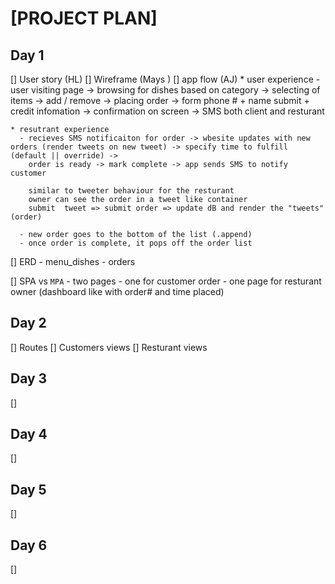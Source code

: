 

# [PROJECT PLAN]

## Day 1
  [] User story (HL) 
  [] Wireframe (Mays )
  [] app flow (AJ)
    * user experience 
      - user visiting page -> browsing for dishes based on category -> selecting of items -> add / remove -> placing order -> form phone # + name submit + credit infomation -> confirmation on screen -> SMS both client and resturant 
    
    * resutrant experience 
      - recieves SMS notificaiton for order -> wbesite updates with new orders (render tweets on new tweet) -> specify time to fulfill (default || override) ->  
        order is ready -> mark complete -> app sends SMS to notify customer 

        similar to tweeter behaviour for the resturant
        owner can see the order in a tweet like container 
        submit  tweet => submit order => update dB and render the "tweets" (order)

      - new order goes to the bottom of the list (.append)
      - once order is complete, it pops off the order list

  [] ERD 
      - menu_dishes
      - orders

  [] SPA vs `MPA`
    - two pages 
      - one for customer order
      - one page for resturant owner (dashboard like with order# and time placed)

## Day 2
  [] Routes
    [] Customers views
    [] Resturant views

## Day 3
  []

## Day 4
  []

## Day 5
  []

## Day 6
  []

  

